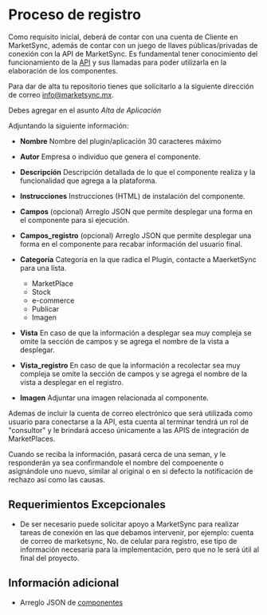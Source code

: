 # Proceso de registro

Como requisito inicial, deberá de contar con una cuenta de Cliente en MarketSync, además de contar con un juego de llaves públicas/privadas de conexión con la API de MarketSync. Es fundamental tener conocimiento del funcionamiento de la [API](https://github.com/hvalles/marketsync) y sus llamadas para poder utilizarla en la elaboración de los componentes.

Para dar de alta tu repositorio tienes que solicitarlo a la siguiente dirección de correo
info@marketsync.mx.

Debes agregar en el asunto *Alta de Aplicación*

Adjuntando la siguiente información:

- **Nombre** Nombre del plugin/aplicación 30 caracteres máximo
- **Autor** Empresa o individuo que genera el componente.
- **Descripción** Descripción detallada de lo que el componente realiza y la funcionalidad que agrega a la plataforma.
- **Instrucciones** Instrucciones (HTML) de instalación del componente.
- **Campos** (opcional) Arreglo JSON que permite desplegar una forma en el componente para si ejecución.
- **Campos_registro** (opcional) Arreglo JSON que permite desplegar una forma en el componente para recabar información del usuario final.
- **Categoria** Categoría en la que radica el Plugin, contacte a MaerketSync para una lista. 
    - MarketPlace 
    - Stock
    - e-commerce
    - Publicar
    - Imagen
- **Vista** En caso de que la información a desplegar sea muy compleja se omite la sección de campos y se agrega el nombre de la vista a desplegar.
- **Vista_registro** En caso de que la información a recolectar sea muy compleja se omite la sección de campos y se agrega el nombre de la vista a desplegar en el registro.

- **Imagen** Adjuntar una imagen relacionada al componente. 

Ademas de incluir la cuenta de correo electrónico que será utilizada como usuario para conectarse a la  API,
esta cuenta al terminar tendrá un rol de "consultor" y le brindará acceso únicamente a las APIS de integración
de MarketPlaces.

Cuando se reciba la información, pasará cerca de una seman, y le responderán ya sea confirmandole el nombre del compoenente o asignándole uno nuevo, similar al original o en si defecto la notificación de rechazo así como las causas.

## Requerimientos Excepcionales
- De ser necesario puede solicitar apoyo a MarketSync para realizar tareas de conexión en las que debamos intervenir, por ejemplo: cuenta de correo de marketsync, No. de celular para registro, ese tipo de información necesaria para la implementación, pero que no le será útil al final del proyecto.

## Información adicional
- Arreglo JSON de [componentes](forma.md)